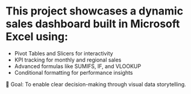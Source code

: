 # This project showcases a dynamic sales dashboard built in Microsoft Excel using:
- Pivot Tables and Slicers for interactivity
- KPI tracking for monthly and regional sales
- Advanced formulas like SUMIFS, IF, and VLOOKUP
- Conditional formatting for performance insights

🎯 Goal: To enable clear decision-making through visual data storytelling.
